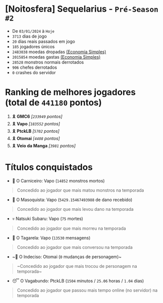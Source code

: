 # [Noitosfera] Sequelarius - `Pré-Season #2`
- De `03/01/2024` à `Hoje`
- `3713` dias de jogo
- `20` dias reais passados em jogo
- `185` jogadores únicos
- `2483038` moedas dropadas [(Economia Simples)](https://github.com/otomay/Economia-Simples)
- `2015854` moedas gastas [(Economia Simples)](https://github.com/otomay/Economia-Simples)
- `28528` monstros normais derrotados
- `906` chefes derrotados
- `0` crashes do servidor

# Ranking de melhores jogadores (total de `441180` pontos)
1. 🎗️ **GMC6** *[`233949` pontos]*
2. 🎗️ **Vapo** *[`183552` pontos]*
3. 🎗️ **PtckLB** *[`5702` pontos]*
4. 🎗️ **Otomai** *[`4408` pontos]*
5. 🎗️ **Veio da Manga** *[`3981` pontos]*

# Títulos conquistados
- 👹 O Carniceiro: Vapo (`14852` monstros mortos)
> Concedido ao jogador que mais matou monstros na temporada
- 🥵 O Masoquista: Vapo (`5429.15467493988` de dano recebido)
> Concedido ao jogador que mais levou dano na temporada
- 💀 Natsuki Subaru: Vapo (`75` mortes)
> Concedido ao jogador que mais morreu na temporada
- 🦜 O Tagarela: Vapo (`13530` mensagens)
> Concedido ao jogador que mais conversou na temporada
- ~🤔 O Indeciso: Otomai (`0` mudanças de personagem)~
> ~Concedido ao jogador que mais trocou de personagem na temporada~
- 😴 O Vagabundo: PtckLB (`1504` minutos / `25.06` horas / `1.04` dias)
> Concedido ao jogador que passou mais tempo online (no servidor) na temporada
